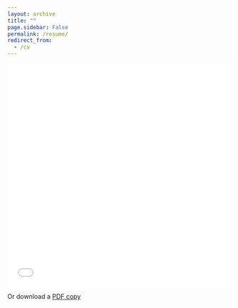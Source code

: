 ```yaml
---
layout: archive
title: ""
page.sidebar: False
permalink: /resume/
redirect_from:
  - /cv
---
```


<iframe src="../files/resume.pdf" width="100%" height="500" frameborder="no" border="0" marginwidth="0" marginheight="0"></iframe>

Or download a <a href="../files/resume.pdf" download="mmaida-resume">PDF copy</a>